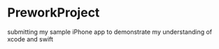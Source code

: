 # PreworkProject
submitting my sample iPhone app to demonstrate my understanding of xcode and swift
